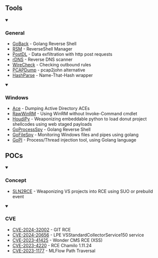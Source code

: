 ## Tools

<details open><summary><h3>General</h3></summary><ul>
<li><a href="https://github.com/charlesgargasson/goback">GoBack</a> - Golang Reverse Shell </li>
<li><a href="https://github.com/charlesgargasson/rsm">RSM</a> - ReverseShell Manager </li>
<li><a href="https://github.com/charlesgargasson/postdl">PostDL</a> - Data exfiltration with http post requests </li>
<li><a href="https://github.com/charlesgargasson/rdns">rDNS</a> - Reverse DNS scanner </li>
<li><a href="https://github.com/charlesgargasson/wirecheck">WireCheck</a> - Checking outbound rules </li>
<li><a href="https://github.com/charlesgargasson/pcapdump">PCAPDump</a> - pcap2john alternative </li>
<li><a href="https://github.com/charlesgargasson/hashparse">HashParse</a> - Name-That-Hash wrapper </li>
</ul>
</details>

<details open><summary><h3>Windows</h3></summary><ul>
<li><a href="https://github.com/charlesgargasson/acedump">Ace</a> - Dumping Active Directory ACEs </li>
<li><a href="https://github.com/charlesgargasson/rwinrm">RawWinRM</a> - Using WinRM without Invoke-Command cmdlet </li>
<li><a href="https://github.com/charlesgargasson/houdipy">HoudiPy</a> - Weaponizing embeddable python to load donut project shellcodes using web staged payloads </li>
<li><a href="https://github.com/charlesgargasson/gopspy">GoProcessSpy</a> - Golang Reverse Shell </li>
<li><a href="https://github.com/charlesgargasson/gofspy">GoFileSpy</a> - Monitoring Windows files and pipes using golang  </li>
<li><a href="https://github.com/charlesgargasson/gopi">GoPI</a> - Process/Thread injection tool, using Golang language  </li>
</ul>
</details>

<!-- -->
## POCs

<details open><summary><h3>Concept</h3></summary><ul>
<li><a href="https://github.com/charlesgargasson/SLN2RCE">SLN2RCE</a> - Weaponizing VS projects into RCE using SUO or prebuild event </li>
</ul>
</details>

<details open><summary><h3>CVE</h3></summary><ul>
<li><a href="https://github.com/charlesgargasson/CVE-2024-32002">CVE-2024-32002</a> - GIT RCE </li>
<li><a href="https://github.com/charlesgargasson/CVE-2024-20656">CVE-2024-20656</a> - LPE VSStandardCollectorService150 service </li>
<li><a href="https://github.com/charlesgargasson/CVE-2023-41425">CVE-2023-41425</a> - Wonder CMS RCE (XSS) </li>
<li><a href="https://github.com/charlesgargasson/CVE-2023-4220">CVE-2023-4220</a> - RCE Chamilo 1.11.24 </li>
<li><a href="https://github.com/charlesgargasson/CVE-2023-1177">CVE-2023-1177</a> - MLFlow Path Traversal </li>
</ul>
</details>
